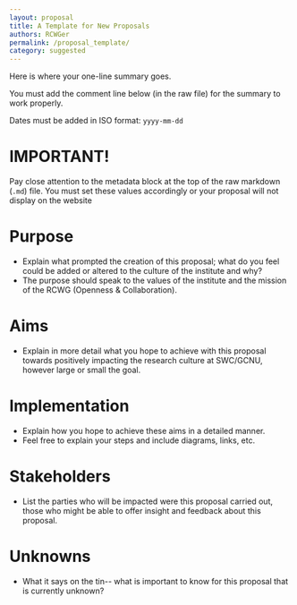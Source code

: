 ```yaml
---
layout: proposal
title: A Template for New Proposals
authors: RCWGer
permalink: /proposal_template/
category: suggested
---
```


Here is where your one-line summary goes.

You must add the comment line below (in the raw file) for the summary to work properly.

Dates must be added in ISO format: `yyyy-mm-dd`

<!--end summary-->

# IMPORTANT!

Pay close attention to the metadata block at the top of the raw markdown (`.md`) file. You must set these values accordingly or your proposal will not display on the website

# Purpose

- Explain what prompted the creation of this proposal; what do you feel could be added or altered to the culture of the institute and why?
- The purpose should speak to the values of the institute and the mission of the RCWG (Openness & Collaboration).

# Aims

- Explain in more detail what you hope to achieve with this proposal towards positively impacting the research culture at SWC/GCNU, however large or small the goal.

# Implementation

- Explain how you hope to achieve these aims in a detailed manner.
- Feel free to explain your steps and include diagrams, links, etc.

# Stakeholders

 - List the parties who will be impacted were this proposal carried out, those who might be able to offer insight and feedback about this proposal.

# Unknowns

- What it says on the tin-- what is important to know for this proposal that is currently unknown?
